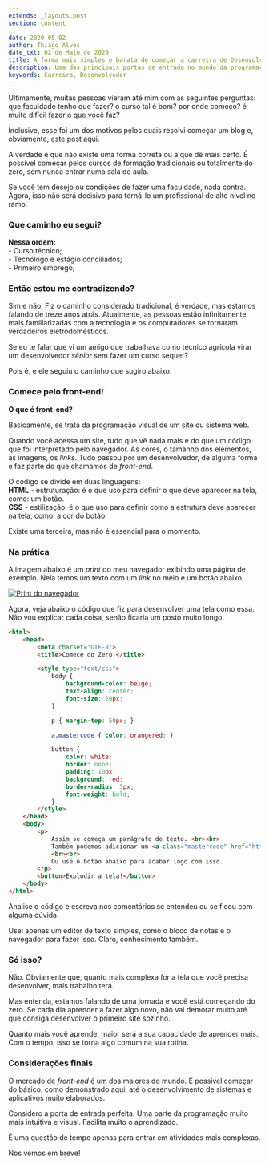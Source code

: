 ```yaml
---
extends: _layouts.post
section: content

date: 2020-05-02
author: Thiago Alves
date_txt: 02 de Maio de 2020
title: A forma mais simples e barata de começar a carreira de Desenvolvedor
description: Uma das principais portas de entrada no mundo da programação. HTML e CSS são as linguagens mais intuitivas do mercado.
keywords: Carreira, Desenvolvedor
---
```


Ultimamente, muitas pessoas vieram até mim com as seguintes perguntas: que faculdade tenho que fazer? o curso tal é bom? por onde começo? é muito difícil fazer o que você faz?

Inclusive, esse foi um dos motivos pelos quais resolvi começar um blog e, obviamente, este post aqui.

A verdade é que não existe uma forma correta ou a que dê mais certo. É possível começar pelos cursos de formação tradicionais ou totalmente do zero, sem nunca entrar numa sala de aula.

Se você tem desejo ou condições de fazer uma faculdade, nada contra. Agora, isso não será decisivo para torná-lo um profissional de alto nível no ramo. 

### Que caminho eu segui? 

**Nessa ordem:**  
    - Curso técnico;  
    - Tecnólogo e estágio conciliados;  
    - Primeiro emprego; 

### Então estou me contradizendo? 

Sim e não. Fiz o caminho considerado tradicional, é verdade, mas estamos falando de treze anos atrás. Atualmente, as pessoas estão infinitamente mais familiarizadas com a tecnologia e os computadores se tornaram verdadeiros eletrodomésticos.

Se eu te falar que vi um amigo que trabalhava como técnico agrícola virar um desenvolvedor _sênior_ sem fazer um curso sequer?

Pois é, e ele seguiu o caminho que sugiro abaixo. 

### Comece pelo front-end!

**O que é front-end?**

Basicamente, se trata da programação visual de um site ou sistema web. 

Quando você acessa um site, tudo que vê nada mais é do que um código que foi interpretado pelo navegador. As cores, o tamanho dos elementos, as imagens, os _links_. Tudo passou por um desenvolvedor, de alguma forma e faz parte do que chamamos de _front-end_.

O código se divide em duas linguagens:   
**HTML** - estruturação: é o que uso para definir o que deve aparecer na tela, como: um botão.  
**CSS** - estilização: é o que uso para definir como a estrutura deve aparecer na tela, como: a cor do botão.  

Existe uma terceira, mas não é essencial para o momento.

### Na prática

A imagem abaixo é um _print_ do meu navegador exibindo uma página de exemplo. Nela temos um texto com um _link_ no meio e um botão abaixo.

<a href="/assets/images/post-start-developer-career/example.png" target="_blank" title="Clique para ampliar a imagem">
    <img src="/assets/images/post-start-developer-career/example.png" alt="Print do navegador" />
</a>

Agora, veja abaixo o código que fiz para desenvolver uma tela como essa. Não vou explicar cada coisa, senão ficaria um posto muito longo.

```html
<html>
    <head>
        <meta charset="UTF-8">
        <title>Comece do Zero!</title>

        <style type="text/css">
            body {
                background-color: beige;
                text-align: center;
                font-size: 20px;
            }

            p { margin-top: 50px; }

            a.mastercode { color: orangered; }

            button {
                color: white;
                border: none;
                padding: 10px;
                background: red;
                border-radius: 5px;
                font-weight: bold;
            }
        </style>
    </head>
    <body>
        <p>
            Assim se começa um parágrafo de texto. <br><br>
            Também podemos adicionar um <a class="mastercode" href="https://mastercode.dev">link</a> para você acessar a página inicial.
            <br><br>
            Ou use o botão abaixo para acabar logo com isso.
        </p>
        <button>Explodir a tela!</button>
    </body>
</html>
```

Analise o código e escreva nos comentários se entendeu ou se ficou com alguma dúvida.

Usei apenas um editor de texto simples, como o bloco de notas e o navegador para fazer isso. Claro, conhecimento também.

### Só isso?

Não. Obviamente que, quanto mais complexa for a tela que você precisa desenvolver, mais trabalho terá.

Mas entenda, estamos falando de uma jornada e você está começando do zero. Se cada dia aprender a fazer algo novo, não vai demorar muito até que consiga desenvolver o primeiro site sozinho. 

Quanto mais você aprende, maior será a sua capacidade de aprender mais. Com o tempo, isso se torna algo comum na sua rotina.

### Considerações finais

O mercado de _front-end_ é um dos maiores do mundo. É possível começar do básico, como demonstrado aqui, até o desenvolvimento de sistemas e aplicativos muito elaborados.

Considero a porta de entrada perfeita. Uma parte da programação muito mais intuitiva e visual. Facilita muito o aprendizado. 

É uma questão de tempo apenas para entrar em atividades mais complexas.

Nos vemos em breve!